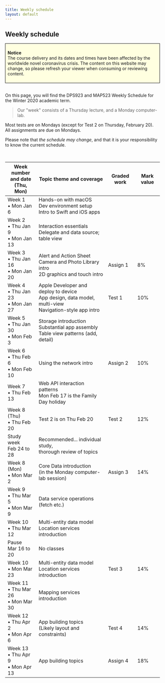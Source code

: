 ```yaml
---
title: Weekly schedule
layout: default
---
```


## Weekly schedule

<div style="background-color: lightyellow; border: 1px solid black; padding: 0.5em;">
<p><b>Notice</b><br>The course delivery and its dates and times have been affected by the worldwide novel coronavirus crisis. The content on this website may change, so please refresh your viewer when consuming or reviewing content.</p>
</div>

<br>

On this page, you will find the DPS923 and MAP523 Weekly Schedule for the Winter 2020 academic term.

> Our "week" consists of a Thursday lecture, and a Monday computer-lab. 

Most tests are on Mondays (except for Test 2 on Thursday, February 20).  
All assignments are due on Mondays.

Please note that *the schedule may change*, and that it is your responsibility to know the current schedule.

<br>

Week number<br>and date<br>(Thu, Mon) | Topic theme and coverage | Graded work | Mark value
--- | --- | --- | ---
Week 1<br>&bull; Mon Jan 6 | Hands-on with macOS<br>Dev environment setup<br>Intro to Swift and iOS apps | |
Week 2<br>&bull; Thu Jan 9<br>&bull; Mon Jan 13 | Interaction essentials<br>Delegate and data source; table view | |
Week 3<br>&bull; Thu Jan 16<br>&bull; Mon Jan 20 | Alert and Action Sheet<br>Camera and Photo Library intro<br>2D graphics and touch intro | Assign 1| 8%
Week 4<br>&bull; Thu Jan 23<br>&bull; Mon Jan 27 | Apple Developer and deploy to device<br>App design, data model, multi-view<br>Navigation-style app intro | Test 1 | 10%
Week 5<br>&bull; Thu Jan 30<br>&bull; Mon Feb 3 | Storage introduction<br>Substantial app assembly<br>Table view patterns (add, detail) | | 
Week 6<br>&bull; Thu Feb 6<br>&bull; Mon Feb 10 | Using the network intro | Assign 2 | 10%
Week 7<br>&bull; Thu Feb 13 | Web API interaction patterns<br>Mon Feb 17 is the Family Day holiday | | 
Week 8 (Thu)<br>&bull; Thu Feb 20 | Test 2 is on Thu Feb 20 | Test 2 | 12%
Study week<br>Feb 24 to 28 | Recommended... individual study,<br>thorough review of topics | |
Week 8 (Mon)<br>&bull; Mon Mar 2 | Core Data introduction<br>(in the Monday computer-lab session) | Assign 3 | 14% | 
Week 9<br>&bull; Thu Mar 5<br>&bull; Mon Mar 9 | Data service operations (fetch etc.) | |
Week 10<br>&bull; Thu Mar 12 | Multi-entity data model<br>Location services introduction | | 
Pause<br>Mar 16 to 20 | No classes | | 
Week 10<br>&bull; Mon Mar 23 | Multi-entity data model<br>Location services introduction | Test 3 | 14%
Week 11<br>&bull; Thu Mar 26<br>&bull; Mon Mar 30 | Mapping services introduction | | 
Week 12<br>&bull; Thu Apr 2<br>&bull; Mon Apr 6 | App building topics<br>(Likely layout and constraints) | Test 4 | 14%
Week 13<br>&bull; Thu Apr 9<br>&bull; Mon Apr 13 | App building topics | Assign 4 | 18% | 

<br>

